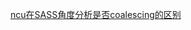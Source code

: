 [ncu在SASS角度分析是否coalescing的区别](../个人空间%201a5b434c50f680cc8685fb65711e8187/VinceBlack/lecture学习笔记/ncu在SASS角度分析是否coalescing的区别.md)
